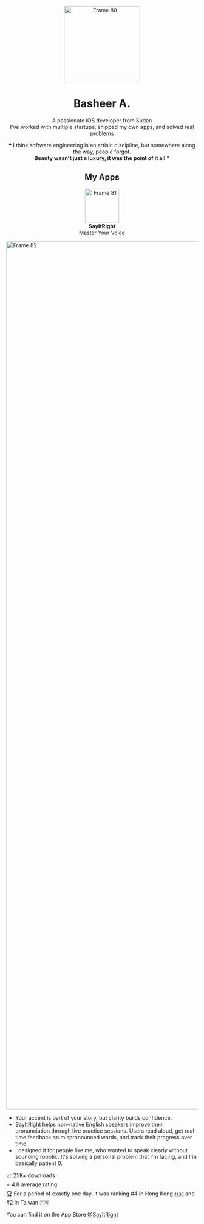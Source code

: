 <p align='center'>
  <img width="200" height="200" alt="Frame 80" src="https://github.com/user-attachments/assets/d7a0273e-7805-443b-80ba-8589ce5c3a33" />
</p>

<h1 align='center'>Basheer A.</h1>
<p align='center'>A passionate iOS developer from Sudan<br>I've worked with multiple startups, shipped my own apps, and solved real problems</p>

<p align='center'>❝ I think software engineering is an artisic discipline, but somewhere along the way, people forgot.<br><strong>Beauty wasn't just a luxury, it was the point of it all</strong> ❞</p>

<h2 align='center'>My Apps</h2>
<p align='center'>
  <img width="90" height="90" alt="Frame 81" src="https://github.com/user-attachments/assets/2bbf7eb3-46a6-462c-a021-8e72c764c6a5" />
  <br><strong>SayItRight</strong>
  <br>Master Your Voice
</p>

<img width="7680" height="2282" alt="Frame 82" src="https://github.com/user-attachments/assets/62a2b25a-f61d-4832-941f-8062e8c9121d" />

- Your accent is part of your story, but clarity builds confidence.
- SayItRight helps non-native English speakers improve their pronunciation through live practice sessions. Users read aloud, get real-time feedback on mispronounced words, and track their progress over time.
- I designed it for people like me, who wanted to speak clearly without sounding robotic. It's solving a personal problem that I'm facing, and I'm basically patient 0.

<p>
  📈 25K+ downloads<br>
  ⭐️ 4.8 average rating<br>
  🏆 For a period of exactly one day, it was ranking #4 in Hong Kong 🇭🇰 and #2 in Taiwan 🇹🇼
</p>

You can find it on the App Store [@SayItRight](https://apps.apple.com/sa/app/sayitright-accent-training/id6736978618)
